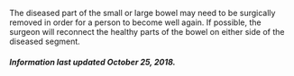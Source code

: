 The diseased part of the small or large bowel may need to be surgically removed
in order for a person to become well again. If possible, the surgeon will reconnect
the healthy parts of the bowel on either side of the diseased segment.

<h5>Information last updated October 25, 2018.</h5>
